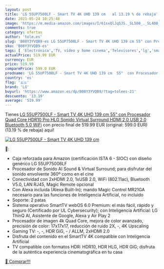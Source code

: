 ```yaml
---
layout: post
title: 'LG 55UP7500LF - Smart TV 4K UHD 139 cm   al 13.19 % de rebaja'
date: 2021-05-24 10:25:48
image: 'https://m.media-amazon.com/images/I/61sxQlJq5JS._SL500_._SL400_.jpg'
comments: true
category: ofertas
author: 'tole.es'
slug: 'B08Y3YVQB9-es LG 55UP7500LF - Smart TV 4K UHD 139 cm 55" con Procesador...'
sku: 'B08Y3YVQB9-es'
tags: [ 'Electrónica','TV, vídeo y home cinema','Televisores','lg','smart','tv', ]
actualPrice: 519.99 EUR
currency: EUR
price: 519.99
comparePrice: 599.0 EUR
prodname: 'LG 55UP7500LF - Smart TV 4K UHD 139 cm  55"  con Procesador Quad Core  HDR10 Pro  HLG  Sonido Virtual Surround  HDMI 2.0  USB 2.0  Bluetooth 5.0  WiFi'
country: 'es'
flag: '🇪🇸'
brand: 'LG'
buyurl: 'https://www.amazon.es/dp/B08Y3YVQB9/?tag=tolees-21'
descuento: '13.19'
average: '519.99'
---
```


Tienes [LG 55UP7500LF - Smart TV 4K UHD 139 cm  55"  con Procesador Quad Core  HDR10 Pro  HLG  Sonido Virtual Surround  HDMI 2.0  USB 2.0  Bluetooth 5.0  WiFi](https://www.amazon.es/dp/B08Y3YVQB9/?tag=tolees-21) con precio final de  519.99 EUR (original: 599.0 EUR) (13.19 %  de rebaja) aqui!

[![LG 55UP7500LF - Smart TV 4K UHD 139 cm  ](https://m.media-amazon.com/images/I/61sxQlJq5JS._SL500_._SL400_.jpg)](https://www.amazon.es/dp/B08Y3YVQB9/?tag=tolees-21)

🔎:

- Caja reforzada para Amazon (certificación ISTA 6 - SIOC) con diseño genérico LG 55UP75006LF
- Procesador de Sonido AI Sound & Virtual Surround; para disfrutar del sonido envolvente 360º como en el cine
- Conectividad con 2xHDMI 2.0, 1xUSB 2.0, WiFi (802.11ac), Bluetooth V5.0, LAN RJ45, Magic Remote opcional
- Con Alexa incluida (Alexa Built-In); mando Magic Control MR21GA necesario para las funciones de Inteligencia Artificial, no incluido
- Soporte: 2 patas
- Sistema operativo SmartTV webOS 6.0 Premium: el más fácil, rápido y seguro (Certificado por UL Cybersecurity); con Inteligencia Artificial: LG ThinQ AI, Asistente de Google, Alexa y Air Play 2
- Procesador de imagen 4k Quad Core, mejora de color avanzado, precisión de color: 17x17x17, reducción de ruido 2X, -, 4K Upscaling
- Gaming TV: -, -, HDR GiG, - / ALLM, 2xHDMI 2.0
- Disfruta del contenido en el SmartTV 4K compatible con Inteligencia Artificial
- TV compatible con formatos HDR: HDR10, HDR HLG, HDR GiG; disfruta de la auténtica experiencia cinematográfica en tu casa

[🛒 Comprar!!!](https://www.amazon.es/dp/B08Y3YVQB9/?tag=tolees-21)
